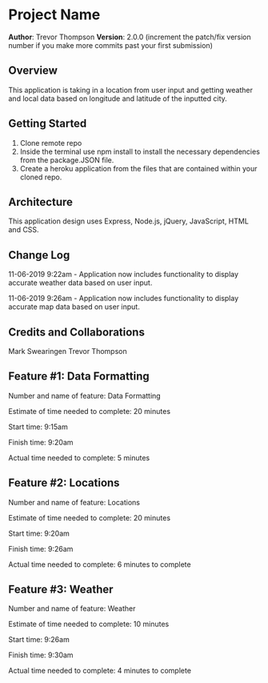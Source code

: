 # Project Name

**Author**: Trevor Thompson
**Version**: 2.0.0 (increment the patch/fix version number if you make more commits past your first submission)

## Overview

This application is taking in a location from user input and getting weather and local data based on longitude and latitude of the inputted city.

## Getting Started

1. Clone remote repo
2. Inside the terminal use npm install to install the necessary dependencies from the package.JSON file.
3. Create a heroku application from the files that are contained within your cloned repo.

## Architecture

This application design uses Express, Node.js, jQuery, JavaScript, HTML and CSS.

## Change Log

11-06-2019 9:22am - Application now includes functionality to display accurate weather data based on user input.

11-06-2019 9:26am - Application now includes functionality to display accurate map data based on user input.

## Credits and Collaborations
  Mark Swearingen
  Trevor Thompson

## Feature #1: Data Formatting

Number and name of feature: Data Formatting

Estimate of time needed to complete: 20 minutes

Start time: 9:15am

Finish time: 9:20am

Actual time needed to complete: 5 minutes

## Feature #2: Locations

Number and name of feature: Locations

Estimate of time needed to complete: 20 minutes

Start time: 9:20am

Finish time: 9:26am

Actual time needed to complete: 6 minutes to complete

## Feature #3: Weather

Number and name of feature: Weather

Estimate of time needed to complete: 10 minutes

Start time: 9:26am

Finish time: 9:30am

Actual time needed to complete: 4 minutes to complete
